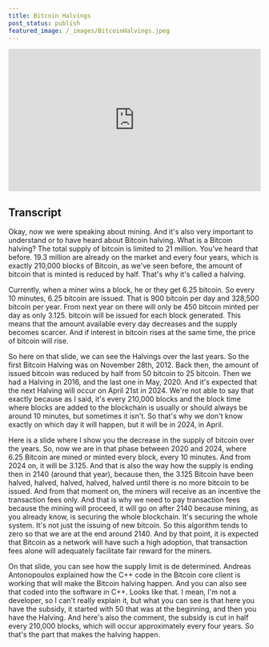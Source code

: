 ```yaml
---
title: Bitcoin Halvings
post_status: publish
featured_image: /_images/BitcoinHalvings.jpeg
---
```


<div style="padding:56.25% 0 0 0;position:relative;"><iframe src="https://player.vimeo.com/video/845898018?badge=0&amp;autopause=0&amp;player_id=0&amp;app_id=58479" frameborder="0" allow="autoplay; fullscreen; picture-in-picture" allowfullscreen style="position:absolute;top:0;left:0;width:100%;height:100%;" title="017 Bitcoin Halvings"></iframe></div>

<div style="margin-bottom:30px;"></div>

## Transcript

Okay, now we were speaking about mining. And it's also very important to understand or to have heard about Bitcoin halving. What is a Bitcoin halving? The total supply of bitcoin is limited to 21 million. You've heard that before. 19.3 million are already on the market and every four years, which is exactly 210,000 blocks of Bitcoin, as we've seen before, the amount of bitcoin that is minted is reduced by half. That's why it's called a halving. 

Currently, when a miner wins a block, he or they get 6.25 bitcoin. So every 10 minutes, 6.25 bitcoin are issued. That is 900 bitcoin per day and 328,500 bitcoin per year. From next year on there will only be 450 bitcoin minted per day as only 3.125. bitcoin will be issued for each block generated. This means that the amount available every day decreases and the supply becomes scarcer. And if interest in bitcoin rises at the same time, the price of bitcoin will rise.

So here on that slide, we can see the Halvings over the last years. So the first Bitcoin Halving was on November 28th, 2012. Back then, the amount of issued bitcoin was reduced by half from 50 bitcoin to 25 bitcoin. Then we had a Halving in 2016, and the last one in May, 2020. And it's expected that the next Halving will occur on April 21st in 2024. We're not able to say that exactly because as I said, it's every 210,000 blocks and the block time where blocks are added to the blockchain is usually or should always be around 10 minutes, but sometimes it isn't. So that's why we don't know exactly on which day it will happen, but it will be in 2024, in April. 

Here is a slide where I show you the decrease in the supply of bitcoin over the years. So, now we are in that phase between 2020 and 2024, where 6.25 Bitcoin are mined or minted every block, every 10 minutes. And from 2024 on, it will be 3.125. And that is also the way how the supply is ending then in 2140 (around that year), because then, the 3.125 Bitcoin have been halved, halved, halved, halved, halved until there is no more bitcoin to be issued. And from that moment on, the miners will receive as an incentive the transaction fees only. And that is why we need to pay transaction fees because the mining will proceed, it will go on after 2140 because mining, as you already know, is securing the whole blockchain. It's securing the whole system. It's not just the issuing of new bitcoin. So this algorithm tends to zero  so that we are at the end around 2140. And by that point, it is expected that Bitcoin as a network will have such a high adoption, that transaction fees alone will adequately facilitate fair reward for the miners. 

On that slide, you can see how the supply limit is de determined. Andreas Antonopoulos explained how the C++ code in the Bitcoin core client is working that will make the Bitcoin halving happen. And you can also see that coded into the software in C++. Looks like that. I mean, I'm not a developer, so I can't really explain it, but what you can see is that here you have the subsidy, it started with 50 that was at the beginning, and then you have the Halving. And here's also the comment, the subsidy is cut in half every 210,000 blocks, which will occur approximately every four years. So that's the part that makes the halving happen.

